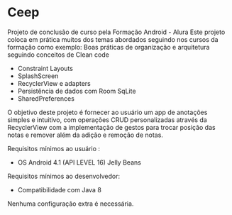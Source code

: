 # Ceep
Projeto de conclusão de curso pela Formação Android - Alura
Este projeto coloca em prática muitos dos temas abordados seguindo nos cursos da formação como exemplo:
Boas práticas de organização e arquitetura seguindo conceitos de Clean code
- Constraint Layouts
- SplashScreen
- RecyclerView e adapters 
- Persistência de dados com Room SqLite
- SharedPreferences

O objetivo deste projeto é fornecer ao usuário um app de anotações simples e intuitivo,
com operações CRUD personalizadas através da RecyclerView com a implementação de gestos para trocar posição das notas e remover além da adição e remoção de notas.

Requisitos mínimos ao usuário :
 - OS Android 4.1 (API LEVEL 16) Jelly Beans
	
Requisitos mínimos ao desenvolvedor:
 - Compatibilidade com Java 8

Nenhuma configuração extra é necessária.






